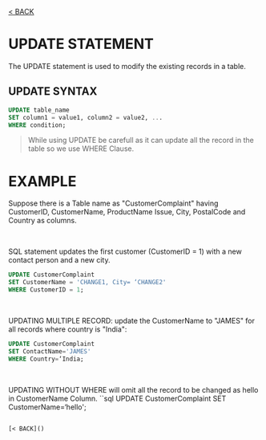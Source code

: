 [< BACK](README.md)

# UPDATE STATEMENT

The UPDATE statement is used to modify the existing records in a table.

## UPDATE SYNTAX
```sql
UPDATE table_name
SET column1 = value1, column2 = value2, ...
WHERE condition;
```

> While using UPDATE be carefull as it can update all the record in the table so we use WHERE Clause.

# EXAMPLE

Suppose there is a Table name as "CustomerComplaint" having CustomerID, CustomerName, ProductName
Issue, City, PostalCode and Country as columns.

<br />

SQL statement updates the first customer (CustomerID = 1) with a new contact person and a new city.
```sql
UPDATE CustomerComplaint
SET CustomerName = 'CHANGE1, City= ‘CHANGE2'
WHERE CustomerID = 1;
```

<br />

UPDATING MULTIPLE RECORD: update the CustomerName to "JAMES" for all records where country is "India":
```sql
UPDATE CustomerComplaint
SET ContactName='JAMES'
WHERE Country=‘India;
```

<br />

UPDATING WITHOUT WHERE will omit all the record to be changed as hello in CustomerName Column.
``sql
UPDATE CustomerComplaint
SET CustomerName=‘hello';
```

[< BACK]()
